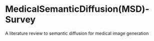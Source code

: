 # MedicalSemanticDiffusion(MSD)-Survey
A literature review to semantic diffusion for medical image generation
